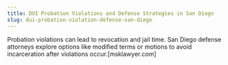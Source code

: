 ```yaml
---
title: DUI Probation Violations and Defense Strategies in San Diego
slug: dui-probation-violation-defense-san-diego
---
```


Probation violations can lead to revocation and jail time. San Diego defense attorneys explore options like modified terms or motions to avoid incarceration after violations occur.[msklawyer.com]